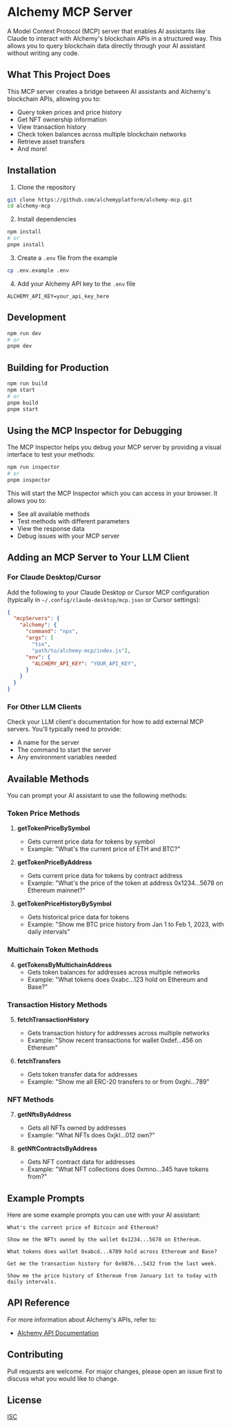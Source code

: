 # Alchemy MCP Server

A Model Context Protocol (MCP) server that enables AI assistants like Claude to interact with Alchemy's blockchain APIs in a structured way. This allows you to query blockchain data directly through your AI assistant without writing any code.

## What This Project Does

This MCP server creates a bridge between AI assistants and Alchemy's blockchain APIs, allowing you to:
- Query token prices and price history
- Get NFT ownership information
- View transaction history
- Check token balances across multiple blockchain networks
- Retrieve asset transfers
- And more!

## Installation

1. Clone the repository
```bash
git clone https://github.com/alchemyplatform/alchemy-mcp.git
cd alchemy-mcp
```

2. Install dependencies
```bash
npm install
# or
pnpm install
```

3. Create a `.env` file from the example
```bash
cp .env.example .env
```

4. Add your Alchemy API key to the `.env` file
```
ALCHEMY_API_KEY=your_api_key_here
```

## Development

```bash
npm run dev
# or
pnpm dev
```

## Building for Production

```bash
npm run build
npm start
# or
pnpm build
pnpm start
```

## Using the MCP Inspector for Debugging

The MCP Inspector helps you debug your MCP server by providing a visual interface to test your methods:

```bash
npm run inspector
# or
pnpm inspector
```

This will start the MCP Inspector which you can access in your browser. It allows you to:
- See all available methods
- Test methods with different parameters
- View the response data
- Debug issues with your MCP server

## Adding an MCP Server to Your LLM Client

### For Claude Desktop/Cursor

Add the following to your Claude Desktop or Cursor MCP configuration (typically in `~/.config/claude-desktop/mcp.json` or Cursor settings):

```json
{
  "mcpServers": {
    "alchemy": {
      "command": "npx",
      "args": [
        "tsx",
        "path/to/alchemy-mcp/index.js"],
      "env": {
        "ALCHEMY_API_KEY": "YOUR_API_KEY",
      }
    }
  }
}
```

### For Other LLM Clients

Check your LLM client's documentation for how to add external MCP servers. You'll typically need to provide:
- A name for the server
- The command to start the server
- Any environment variables needed

## Available Methods

You can prompt your AI assistant to use the following methods:

### Token Price Methods

1. **getTokenPriceBySymbol**
   - Gets current price data for tokens by symbol
   - Example: "What's the current price of ETH and BTC?"

2. **getTokenPriceByAddress**
   - Gets current price data for tokens by contract address
   - Example: "What's the price of the token at address 0x1234...5678 on Ethereum mainnet?"

3. **getTokenPriceHistoryBySymbol**
   - Gets historical price data for tokens
   - Example: "Show me BTC price history from Jan 1 to Feb 1, 2023, with daily intervals"

### Multichain Token Methods

4. **getTokensByMultichainAddress**
   - Gets token balances for addresses across multiple networks
   - Example: "What tokens does 0xabc...123 hold on Ethereum and Base?"

### Transaction History Methods

5. **fetchTransactionHistory**
   - Gets transaction history for addresses across multiple networks
   - Example: "Show recent transactions for wallet 0xdef...456 on Ethereum"

6. **fetchTransfers**
   - Gets token transfer data for addresses
   - Example: "Show me all ERC-20 transfers to or from 0xghi...789"

### NFT Methods

7. **getNftsByAddress**
   - Gets all NFTs owned by addresses
   - Example: "What NFTs does 0xjkl...012 own?"

8. **getNftContractsByAddress**
   - Gets NFT contract data for addresses
   - Example: "What NFT collections does 0xmno...345 have tokens from?"

## Example Prompts

Here are some example prompts you can use with your AI assistant:

```
What's the current price of Bitcoin and Ethereum?

Show me the NFTs owned by the wallet 0x1234...5678 on Ethereum.

What tokens does wallet 0xabcd...6789 hold across Ethereum and Base?

Get me the transaction history for 0x9876...5432 from the last week.

Show me the price history of Ethereum from January 1st to today with daily intervals.
```

## API Reference

For more information about Alchemy's APIs, refer to:
- [Alchemy API Documentation](https://docs.alchemy.com/)

## Contributing

Pull requests are welcome. For major changes, please open an issue first to discuss what you would like to change.

## License

[ISC](LICENSE) 